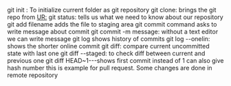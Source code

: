 git init : To initialize current folder as git repository
git clone: brings the git repo from <UR:>
git status: tells us what we need to know about our repository
git add filename adds the file to staging area
git commit command asks to write message about commit
git commit -m message: without a text editor we can write message
git log shows history of commits
git log --onelin: shows the shorter online commit
git diff: compare current uncommitted state with last one
git diff --staged: to check diff between current and previous one
git diff HEAD~1---shows first commit 
instead of 1 can also give hash number
this is example for pull request.
Some changes are done in remote repository
